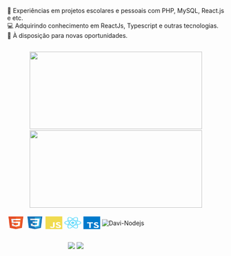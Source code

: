 📜 Experiências em projetos escolares e pessoais com PHP, MySQL, React.js e etc.<br>
💻 Adquirindo conhecimento em ReactJs, Typescript e outras tecnologias.<br>
🔎 À disposição para novas oportunidades. 
  
##

<div align="center">
 <a href="https://github.com/davivsouza/">
    <img  class="Davi_Stats" width="400em" height="180em" src="https://github-readme-stats.vercel.app/api?username=davivsouza&theme=tokyonight&show_icons=true&count_private=true" alt="">
  <img class="Davi_TopLang" width="400em"  height="180em"src="https://github-readme-stats.vercel.app/api/top-langs/?username=davivsouza&layout=compact&theme=tokyonight&langs_count=8" alt="">
 </a>

</div>
<div style="display: inline-block"><br>
  <img align="center" alt="Davi-HTML" height="30" width="40" src="https://raw.githubusercontent.com/devicons/devicon/master/icons/html5/html5-original.svg">
  <img align="center" alt="Davi-CSS" height="30" width="40" src="https://raw.githubusercontent.com/devicons/devicon/master/icons/css3/css3-original.svg">
  <img align="center" alt="Davi-Js" height="30" width="40" src="https://raw.githubusercontent.com/devicons/devicon/master/icons/javascript/javascript-plain.svg">
   <img align="center" alt="Davi-React" height="30" width="40" src="https://raw.githubusercontent.com/devicons/devicon/master/icons/react/react-original.svg">
  <img align="center" alt="Davi-Ts" height="30" width="40" src="https://raw.githubusercontent.com/devicons/devicon/master/icons/typescript/typescript-plain.svg">
 <img  align="center" alt="Davi-Nodejs" height="30" width="40" src="https://cdn.jsdelivr.net/gh/devicons/devicon/icons/nodejs/nodejs-original.svg"

</div>

## 

<div align="center"> 
  <a align="center" href = "mailto:davivasconcelossouza21@gmail.com"><img src="https://img.shields.io/badge/-Gmail-%23333?style=for-the-badge&logo=gmail" target="_blank"></a>
  <a align="center" href="https://www.linkedin.com/in/davi-vasconcelos-souza-236170234/" target="_blank"><img src="https://img.shields.io/badge/-LinkedIn-%230077B5?style=for-the-badge&logo=linkedin&logoColor=white" target="_blank"></a> 

</div>
